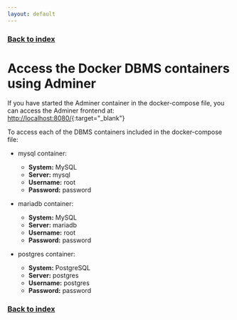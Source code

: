 ```yaml
---
layout: default
---
```


### [Back to index](../index.html)

# Access the Docker DBMS containers using Adminer

If you have started the Adminer container in the docker-compose file, you can access the Adminer frontend at:
[http://localhost:8080/](http://localhost:8080/){:target="_blank"}

To access each of the DBMS containers included in the docker-compose file:

- mysql container:
  - **System:** MySQL
  - **Server:** mysql
  - **Username:** root
  - **Password:** password

- mariadb container:
  - **System:** MySQL
  - **Server:** mariadb
  - **Username:** root
  - **Password:** password

- postgres container:
  - **System:** PostgreSQL
  - **Server:** postgres
  - **Username:** postgres
  - **Password:** password

### [Back to index](/index.html)
